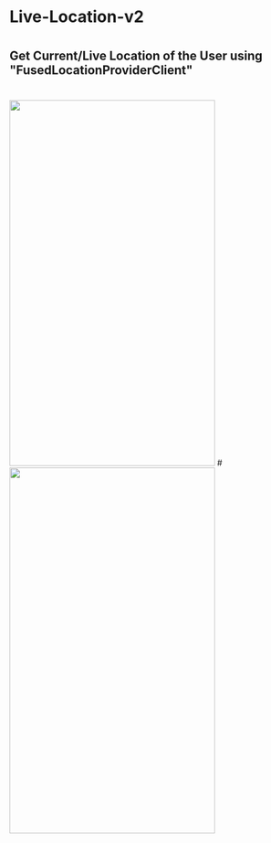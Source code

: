 # Live-Location-v2
#
## Get Current/Live Location of the User using "FusedLocationProviderClient"
#
#

<img src="https://github.com/Alfaizkhan/Live-Location-v2/blob/master/images/live.png" width="360" height="640">
#
<img src="https://github.com/Alfaizkhan/Live-Location-v2/blob/master/images/polyline.png" width="360" height="640">

